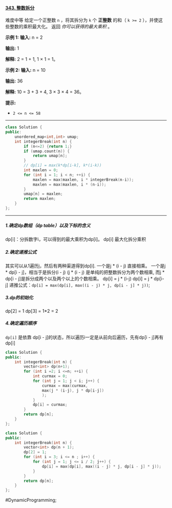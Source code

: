 #### [343. 整数拆分](https://leetcode.cn/problems/integer-break/)
难度中等
给定一个正整数 `n` ，将其拆分为 `k` 个 **正整数** 的和（ `k >= 2` ），并使这些整数的乘积最大化。
返回 _你可以获得的最大乘积_ 。

**示例 1:**
**输入:** n = 2

**输出:** 1

**解释:** 2 = 1 + 1, 1 × 1 = 1。

**示例 2:**
**输入:** n = 10

**输出:** 36

**解释:** 10 = 3 + 3 + 4, 3 × 3 × 4 = 36。

**提示:**
-   `2 <= n <= 58`
---- ----
```cpp
class Solution {
public:
    unordered_map<int,int> umap;
    int integerBreak(int n) {
        if (n<=2) {return 1;}
        if (umap.count(n)) {
            return umap[n];
        }
        // dp[i] = max(k*dp[i-k], k*(i-k))
        int maxlen = 0;
        for (int i = 1; i < n; ++i) {
            maxlen = max(maxlen, i * integerBreak(n-i));
            maxlen = max(maxlen, i * (n-i));
        }
        umap[n] = maxlen;
        return maxlen;
    }
};
```

----
##### 1.确定dp数组（dp table）以及下标的含义
dp\[i]：分拆数字i，可以得到的最大乘积为dp\[i]。
dp\[i] 最大化拆分乘积
##### 2.确定递推公式
其实可以从1遍历j，然后有两种渠道得到dp\[i].
一个是j * (i - j) 直接相乘。
一个是j * dp\[i - j]，相当于是拆分(i - j)
(j * (i - j) 是单纯的把整数拆分为两个数相乘, 而j * dp\[i - j]是拆分成两个以及两个以上的个数相乘。
dp\[i] = j \* (i-j)
dp\[i] = j \* dp\[i-j]
递推公式：`dp[i] = max(dp[i], max((i - j) * j, dp[i - j] * j))`;
##### 3.dp的初始化
dp\[2] = 1
dp\[3] = 1\*2 = 2
##### 4.确定遍历顺序
`dp[i]` 是依靠 dp\[i - j]的状态，所以遍历i一定是从前向后遍历，先有dp\[i - j]再有dp\[i]

```cpp
class Solution {
public:
    int integerBreak(int n) {
        vector<int> dp(n+1);
        for (int i =2; i <=n; ++i) {
            int curmax = 0;
            for (int j = 1; j < i; j++) {
                curmax = max(curmax,
                max(j * (i-j), j * dp[i-j])
                );
            }
            dp[i] = curmax;
        }
        return dp[n];
    }
};
```

```cpp
class Solution {
public:
    int integerBreak(int n) {
        vector<int> dp(n + 1);
        dp[2] = 1;
        for (int i = 3; i <= n ; i++) {
            for (int j = 1; j <= i / 2; j++) {
                dp[i] = max(dp[i], max((i - j) * j, dp[i - j] * j));
            }
        }
        return dp[n];
    }
};
```
#DynamicProgramming;